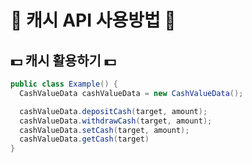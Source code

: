 # 💸 캐시 API 사용방법 💸


## 💵 캐시 활용하기 💵
```java
public class Example() {
  CashValueData cashValueData = new CashValueData();

  cashValueData.depositCash(target, amount);
  cashValueData.withdrawCash(target, amount);
  cashValueData.setCash(target, amount);
  cashValueData.getCash(target)
}

```
